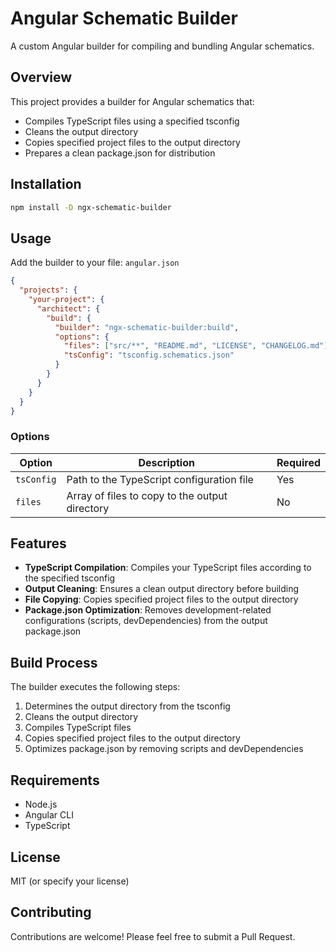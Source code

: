 # Angular Schematic Builder
A custom Angular builder for compiling and bundling Angular schematics.
## Overview
This project provides a builder for Angular schematics that:
- Compiles TypeScript files using a specified tsconfig
- Cleans the output directory
- Copies specified project files to the output directory
- Prepares a clean package.json for distribution

## Installation
``` bash
npm install -D ngx-schematic-builder
```

## Usage
Add the builder to your file: `angular.json`
``` json
{
  "projects": {
    "your-project": {
      "architect": {
        "build": {
          "builder": "ngx-schematic-builder:build",
          "options": {
            "files": ["src/**", "README.md", "LICENSE", "CHANGELOG.md"],
            "tsConfig": "tsconfig.schematics.json"
          }
        }
      }
    }
  }
}
```
### Options

| Option | Description | Required |
| --- | --- | --- |
| `tsConfig` | Path to the TypeScript configuration file | Yes |
| `files` | Array of files to copy to the output directory | No |

## Features
- **TypeScript Compilation**: Compiles your TypeScript files according to the specified tsconfig
- **Output Cleaning**: Ensures a clean output directory before building
- **File Copying**: Copies specified project files to the output directory
- **Package.json Optimization**: Removes development-related configurations (scripts, devDependencies) from the output package.json

## Build Process
The builder executes the following steps:
1. Determines the output directory from the tsconfig
2. Cleans the output directory
3. Compiles TypeScript files
4. Copies specified project files to the output directory
5. Optimizes package.json by removing scripts and devDependencies

## Requirements
- Node.js
- Angular CLI
- TypeScript

## License
MIT (or specify your license)
## Contributing
Contributions are welcome! Please feel free to submit a Pull Request.
